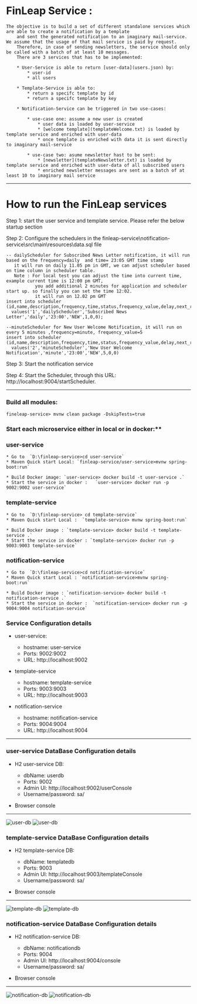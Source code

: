 # FinLeap Service  :
    The objective is to build a set of different standalone services which are able to create a notification by a template
        and sent the generated notification to an imaginary mail-service. We assume that the usage of that mail service is paid by request.
        Therefore, in case of sending newsletters, the service should only be called with a batch of at least 10 messages.
        There are 3 services that has to be implemented:

        * User-Service is able to return [user-data](users.json) by:
            * user-id
            * all users

        * Template-Service is able to:
            * return a specifc template by id
            * return a specifc template by key

        * Notification-Service can be triggered in two use-cases:

            * use-case one: assume a new user is created
                * user data is loaded by user-service
                * [welcome template](templateWelcome.txt) is loaded by template service and enriched with user-data
                * once template is enriched with data it is sent directly to imaginary mail-service

            * use-case two: asume newsletter hast to be sent:
                * [newsletter](templateNewsletter.txt) is loaded by template service and enriched with user-data of all subscribed users
                * enriched newsletter messages are sent as a batch of at least 10 to imaginary mail service


----------------------------------------------------------------------------------------
# How to run the FinLeap services

  Step 1: start the user service and template service. Please refer the below startup section

  Step 2: Configure the schedulers in the finleap-service\notification-service\src\main\resources\data.sql file

    -- dailyScheduler for Subscribed News Letter notification, it will run based on the frequency=daily  and time= 23:05 GMT time stamp
       it will run on daily 11.05 pm in GMT, we can adjust scheduler based on time column in scheduler table.
       Note : For local test you can adjust the time into current time, example current time is 12:00 pm GMT,
               you add additional 2 minutes for application and scheduler start up. so finally you can set the time 12:02.
               it will run on 12.02 pm GMT
    insert into scheduler (id,name,description,frequency,time,status,frequency_value,delay,next_run)
      values('1','dailyScheduler','Subscribed News Letter','daily','23:00','NEW',1,0,0);

    --minuteScheduler for New User Welcome Notification, it will run on every 5 minutes ,frequency=minute, frequency_value=5
    insert into scheduler (id,name,description,frequency,time,status,frequency_value,delay,next_run)
      values('2','minuteScheduler','New User Welcome Notification','minute','23:00','NEW',5,0,0)

  Step 3: Start the notification service

  Step 4: Start the Scheduler, through this URL:  http://localhost:9004/startScheduler.

-----------------------------------------------------------------------------------------

### Build all modules:


`fineleap-service> mvnw clean package -DskipTests=true`

### Start each microservice either in local or in docker:**

### user-service

    * Go to  `D:\finleap-service>cd user-service`
    * Maven Quick start Local: `finleap-service/user-service>mvnw spring-boot:run`

    * Build Docker image: `user-service> docker build -t user-service .`
    * Start the service in docker :   `user-service> docker run -p 9002:9002 user-service`


### template-service
    * Go to  `D:\finleap-service> cd template-service`
    * Maven Quick start Local :  `template-service> mvnw spring-boot:run`

    * Build Docker image : `template-service> docker build -t template-service .`
    * Start the service in docker : `template-service> docker run -p 9003:9003 template-service`


### notification-service
    * Go to  `D:\finleap-service>cd notification-service`
    * Maven Quick start Local : `notification-service>mvnw spring-boot:run`

    * Build Docker image : `notification-service> docker build -t notification-service .`
    * Start the service in docker :  `notification-service> docker run -p 9004:9004 notification-service`


### Service Configuration details

* user-service:
    * hostname: user-service
    * Ports: 9002:9002
    * URL: http://localhost:9002

* template-service
    * hostname: template-service
    * Ports: 9003:9003
    * URL: http://localhost:9003

* notification-service
    * hostname: notification-service
    * Ports: 9004:9004
    * URL: http://localhost:9004

--------------------------------------------------------------------------------

### user-service DataBase Configuration details

* H2 user-service DB:
     * dbName: userdb
     * Ports: 9002
     * Admin UI: http://localhost:9002/userConsole
     * Username/password: sa/

* Browser console
------------------------------------------------------

![user-db](https://github.com/kalidassmk/finleap-service/blob/master/setup/user/user-service-local-db-connection-1.PNG)
![user-db](https://github.com/kalidassmk/finleap-service/blob/master/setup/user/user-service-local-db-connection-2.PNG)

### template-service DataBase Configuration details


* H2 template-service DB:
     * dbName: templatedb
     * Ports: 9003
     * Admin UI: http://localhost:9003/templateConsole
     * Username/password: sa/

* Browser console
------------------------------------------------------


![template-db](https://github.com/kalidassmk/finleap-service/blob/master/setup/template/template-service-local-db-connection-1.PNG)
![template-db](https://github.com/kalidassmk/finleap-service/blob/master/setup/template/template-service-local-db-connection-2)


### notification-service DataBase Configuration details


* H2 notification-service DB:
     * dbName: notificationdb
     * Ports: 9004
     * Admin UI: http://localhost:9004/console
     * Username/password: sa/

* Browser console
------------------------------------------------------

![notification-db](https://github.com/kalidassmk/finleap-service/blob/master/setup/notification/notification-local-db-connection.PNG)
![notification-db](https://github.com/kalidassmk/finleap-service/blob/master/setup/notification/notification-local-db-connection-2.PNG)

